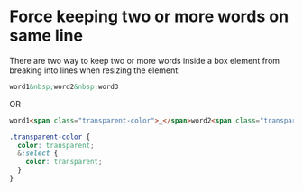 # Force keeping two or more words on same line

There are two way to keep two or more words inside a box element from breaking into lines when resizing the element:

```HTML
word1&nbsp;word2&nbsp;word3
```
OR

```HTML
word1<span class="transparent-color">_</span>word2<span class="transparent-color">_</span>word3
```
```CSS
.transparent-color {
  color: transparent;
  &:select {
    color: transparent;
  }
}
```

